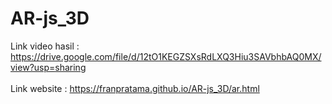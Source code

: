 # AR-js_3D

Link video hasil : https://drive.google.com/file/d/12tO1KEGZSXsRdLXQ3Hiu3SAVbhbAQ0MX/view?usp=sharing
<br><br>
Link website : https://franpratama.github.io/AR-js_3D/ar.html
